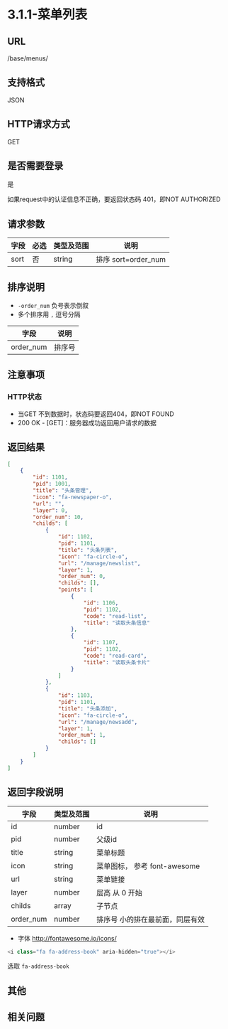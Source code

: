 # 3.1.1-菜单列表

## URL

/base/menus/

## 支持格式

JSON

## HTTP请求方式

GET

## 是否需要登录

是

如果request中的认证信息不正确，要返回状态码 401，即NOT AUTHORIZED

## 请求参数

字段 | 必选 | 类型及范围 | 说明
----|------|----------|-------------
sort                  |   否   | string  | 排序 sort=order_num

## 排序说明

- `-order_num` 负号表示倒叙
- 多个排序用 `,` 逗号分隔

字段 | 说明
----|------
order_num     | 排序号

## 注意事项

### HTTP状态

- 当GET 不到数据时，状态码要返回404，即NOT FOUND
- 200 OK - [GET]：服务器成功返回用户请求的数据

## 返回结果

```json
[
    {
        "id": 1101,
        "pid": 1001,
        "title": "头条管理",
        "icon": "fa-newspaper-o",
        "url": "",
        "layer": 0,
        "order_num": 10,
        "childs": [
            {
                "id": 1102,
                "pid": 1101,
                "title": "头条列表",
                "icon": "fa-circle-o",
                "url": "/manage/newslist",
                "layer": 1,
                "order_num": 0,
                "childs": [],
                "points": [
                    {
                        "id": 1106,
                        "pid": 1102,
                        "code": "read-list",
                        "title": "读取头条信息"
                    },
                    {
                        "id": 1107,
                        "pid": 1102,
                        "code": "read-card",
                        "title": "读取头条卡片"
                    }
                ]
            },
            {
                "id": 1103,
                "pid": 1101,
                "title": "头条添加",
                "icon": "fa-circle-o",
                "url": "/manage/newsadd",
                "layer": 1,
                "order_num": 1,
                "childs": []
            }
        ]
    }
]
```

## 返回字段说明

字段 | 类型及范围 | 说明
----|----------|-------------
id                      | number     | id
pid                     | number     | 父级id
title                   | string     | 菜单标题
icon                    | string     | 菜单图标， 参考 font-awesome
url                     | string     | 菜单链接
layer                   | number     | 层高 从 0 开始
childs                  | array      | 子节点
order_num               | number     | 排序号 小的排在最前面，同层有效

- 字体 http://fontawesome.io/icons/

```js
<i class="fa fa-address-book" aria-hidden="true"></i>
``` 

选取 `fa-address-book`

## 其他

## 相关问题
